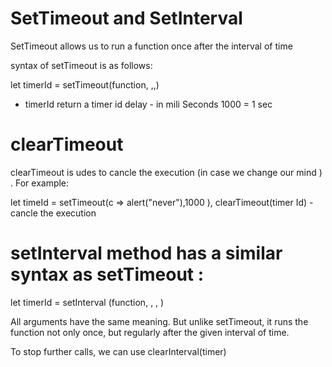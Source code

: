# SetTimeout and SetInterval

SetTimeout allows us to run a function once after the interval of time

syntax of setTimeout is as follows:

let timerId = setTimeout(function, <delay>,<arg1>,<arg2>)

- timerId return a timer id 
delay - in mili Seconds
1000 = 1 sec

# clearTimeout 

clearTimeout is udes to cancle the execution (in case we change our mind ) . 
For example:

let timeId = setTimeout(c => alert("never"),1000 ),
clearTimeout(timer Id) - cancle the execution

# setInterval method has a similar syntax as setTimeout : 

let timerId = setInterval (function, <delay>, <aer1>, <arg2> )

All arguments have the same meaning. But unlike setTimeout, it runs the function not only once, but regularly after the given interval of time.

To stop further calls, we can use clearInterval(timer)

